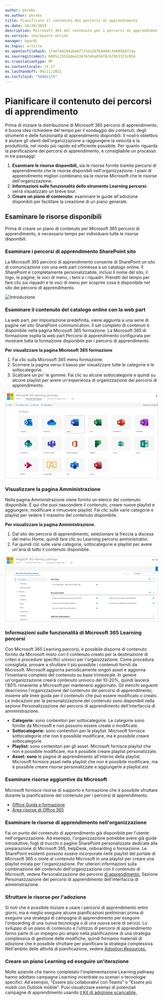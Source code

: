 ```yaml
---
author: pkrebs
ms.author: pkrebs
title: Pianificare il contenuto dei percorsi di apprendimento
ms.date: 10/20/2019
description: Microsoft 365 del contenuto per i percorsi di apprendimento
ms.service: sharepoint-online
manager: bpardi
ms.topic: article
ms.openlocfilehash: 1f4e74d294abe6f7232a26fbdd48cfe895b0724a
ms.sourcegitcommit: 6005c2551bdea334767e6a056fdcb79533f2c858
ms.translationtype: MT
ms.contentlocale: it-IT
ms.lasthandoff: 09/21/2021
ms.locfileid: "59461175"
---
```

# <a name="plan-your-learning-pathways-content"></a>Pianificare il contenuto dei percorsi di apprendimento
Prima di iniziare la distribuzione di Microsoft 365 percorsi di apprendimento, è buona idea richiedere del tempo per il sondaggio dei contenuti, degli strumenti e delle funzionalità di apprendimento disponibili. Il nostro obiettivo è aiutare gli utenti dell'organizzazione a raggiungere la velocità e la produttività, nel modo più rapido ed efficiente possibile. Per quanto riguarda la pianificazione dei percorsi di apprendimento, è consigliabile un processo in tre passaggi:

1. **Esaminare le risorse disponibili,** sia le risorse fornite tramite percorsi di apprendimento che le risorse disponibili nell'organizzazione. I piani di apprendimento migliori combinano sia le risorse Microsoft che le risorse dell'organizzazione.
2. **Informazioni sulle funzionalità dello strumento Learning percorsi:** verrà visualizzato un breve tour. 
3. **Creare un piano di contenuto:** esaminare le guide all'adozione disponibili per facilitare la creazione di un piano generale.

## <a name="review-the-available-resources"></a>Esaminare le risorse disponibili
Prima di creare un piano di contenuto per Microsoft 365 percorsi di apprendimento, è necessario tempo per individuare tutte le risorse disponibili.  

### <a name="review-the-learning-pathways-sharepoint-site"></a>Esaminare i percorsi di apprendimento SharePoint sito
La Microsoft 365 percorsi di apprendimento consente di SharePoint un sito di comunicazione con una web part connessa a un catalogo online. Il SharePoint è completamente personalizzabile, inclusi il nome del sito, il logo, le pagine, le voci di menu, i temi e i riquadri. Prenditi del tempo per fare clic sui riquadri e le voci di menu per scoprire cosa è disponibile nel sito dei percorsi di apprendimento.

![Introduzione](media/cg-introducing.png)

### <a name="review-the-content-from-the-online-catalog-with-the-web-part"></a>Esaminare il contenuto del catalogo online con la web part
La web part, per impostazione predefinita, viene aggiunta a una serie di pagine nel sito SharePoint communication. Il set completo di contenuti è disponibile nella pagina Microsoft 365 formazione. La Microsoft 365 di formazione ospita la web part Percorsi di apprendimento configurata per mostrare tutta la formazione disponibile per i percorsi di apprendimento. 

**Per visualizzare la pagina Microsoft 365 formazione**
1. Fai clic sulla Microsoft 365 menu formazione. 
1. Scorrere la pagina verso il basso per visualizzare tutte le categorie e le sottocategorie.
2. Scalciare un po' le gomme. Fai clic su alcune sottocategorie e quindi su alcune playlist per avere un'esperienza di organizzazione dei percorsi di apprendimento. 

![Piano dell'interfaccia di amministrazione](media/cg-adminsuccesscenterplan_01.png)

### <a name="view-the-administration-page"></a>Visualizzare la pagina Amministrazione
Nella pagina Amministrazione viene fornito un elenco del contenuto disponibile. È qui che puoi nascondere il contenuto, creare nuove playlist e aggiungere, modificare e rimuovere playlist. Fai clic sulle varie categorie e playlist per vedere il massimo del contenuto disponibile. 

**Per visualizzare la pagina Amministrazione.**
1. Dal sito dei percorsi di apprendimento, selezionare la freccia a discesa del menu Home, quindi fare clic su Learning percorsi amministrativi.  
2. Fai quindi clic sulle varie categorie, sottocategorie e playlist per avere un'aria di tutto il contenuto disponibile. 

![Interfaccia di successo dell'amministratore plan_02](media/cg-adminsuccesscenterplan_02.png)

### <a name="get-to-know-the-capabilities-of-microsoft-365-learning-pathways"></a>Informazioni sulle funzionalità di Microsoft 365 Learning percorsi
Con Microsoft 365 Learning percorsi, è possibile disporre di contenuto fornito da Microsoft misto con il contenuto creato per la destinazione di criteri e procedure specifici univoci per l'organizzazione. Come procedura consigliata, provare a sfruttare il più possibile i contenuti forniti da Microsoft. Microsoft aggiorna periodicamente singoli asset e aggiorna l'inventario completo del contenuto su base trimestrale. In genere un'organizzazione creerà contenuto univoco del 10-20%, quindi lascerà l'80% rimanente a Microsoft per mantenersi aggiornato. Gli elenchi seguenti descrivono l'organizzazione del contenuto dei percorsi di apprendimento, insieme alle linee guida per il contenuto che può essere modificato o creato. Le indicazioni per la personalizzazione del contenuto sono disponibili nella sezione Personalizzazione dei percorsi di apprendimento dell'interfaccia di amministrazione.

- **Categorie:** sono contenitori per sottocategorie. Le categorie sono fornite da Microsoft e non possono essere create o modificate.
- **Sottocategorie:** sono contenitori per le playlist. Microsoft fornisce sottocategorie che non è possibile modificare, ma è possibile creare sottocategorie. 
- **Playlist:** sono contenitori per gli asset. Microsoft fornisce playlist che non è possibile modificare, ma è possibile creare playlist personalizzate.  
- **Asset: sono** le pagine di apprendimento all'interno della playlist. Microsoft fornisce asset nelle playlist che non è possibile modificare, ma è possibile creare risorse personalizzate e aggiungerle a playlist.est

### <a name="review-additional-resources-from-microsoft"></a>Esaminare risorse aggiuntive da Microsoft
Microsoft fornisce risorse di supporto e formazione che è possibile sfruttare durante la pianificazione del contenuto per i percorsi di apprendimento.  

-  [Office Guida e formazione](https://support.office.com)
-  [Area risorse di Office 365](https://support.office.com/office-training-center)

### <a name="review-the-learning-resources-in-your-organization"></a>Esaminare le risorse di apprendimento nell'organizzazione
Fai un punto del contenuto di apprendimento già disponibile per l'utente nell'organizzazione.
Ad esempio, l'organizzazione potrebbe avere già guide introduttive, fogli di trucchi o pagine SharePoint personalizzate dedicate alla preparazione di Microsoft 365, helpDesk, onboarding o formazione. Le SharePoint esistenti possono essere incorporate nelle playlist del portale di Microsoft 365 o miste al contenuto Microsoft in una playlist per creare una playlist mirata per l'organizzazione. Per ulteriori informazioni sulla combinazione del contenuto dell'organizzazione con il contenuto di Microsoft, vedere Personalizzazione dei percorsi [di apprendimento.](custom_overview.md) Sezione Personalizzazione dei percorsi di apprendimento dell'interfaccia di amministrazione.

### <a name="leverage-the-adoption-resources"></a>Sfruttare le risorse per l'adozione
Si noti che è possibile iniziare a usare i percorsi di apprendimento entro giorni, ma è meglio eseguire alcune pianificazioni preliminari prima di eseguire una strategia di campagna di apprendimento per eseguire l'onboarding di una nuova tecnologia o di una nuova serie di servizi. Lo sviluppo di un piano di contenuto e l'utilizzo di percorsi di apprendimento fanno parte di un impegno più ampio nella pianificazione di una strategia complessiva di gestione delle modifiche, quindi forniamo materiali di adozione che è possibile sfruttare per pianificare la strategia complessiva. Nell'ambito delle attività di pianificazione, vedere [Adoption Resources.](https://resources.techcommunity.microsoft.com/adoption/)

### <a name="build-a-learning-plan-and-iterate"></a>Creare un piano Learning ed eseguire un'iterazione 
Molte aziende che hanno completato l'implementazione Learning pathway hanno adottato campagne Learning incentrate su scenari o tecnologie specifici. Ad esempio, "Essere più collaborativi con Teams" o "Essere più mobili con Outlook mobile". Puoi visualizzare esempi di potenziali campagne di apprendimento usando [il Kit di adozione scaricabile.](https://teamworktools.azurewebsites.net/m365lp/m365lpadoptionkit.zip)


 
